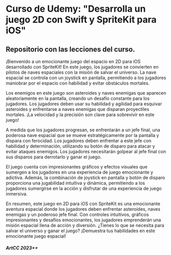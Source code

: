 # Curso de Udemy: "Desarrolla un juego 2D con Swift y SpriteKit para iOS"

## Repositorio con las lecciones del curso.

¡Bienvenido a un emocionante juego del espacio en 2D para iOS desarrollado con SpriteKit! En este juego, los jugadores se convierten en pilotos de naves espaciales con la misión de salvar el universo. La nave espacial se controla con un joystick en pantalla, permitiendo a los jugadores maniobrar por el espacio con habilidad y evitar obstáculos mortales.

Los enemigos en este juego son asteroides y naves enemigas que aparecen aleatoriamente en la pantalla, creando un desafío constante para los jugadores. Los jugadores deben usar su habilidad y agilidad para esquivar asteroides y enfrentarse a naves enemigas que disparan proyectiles mortales. ¡La velocidad y la precisión son clave para sobrevivir en este juego!

A medida que los jugadores progresan, se enfrentarán a un jefe final, una poderosa nave espacial que se mueve estratégicamente por la pantalla y dispara con ferocidad. Los jugadores deben enfrentar a este jefe con habilidad y determinación, utilizando su botón de disparo para atacar y evitar ataques enemigos. Los jugadores necesitarán golpear al jefe final con sus disparos para derrotarlo y ganar el juego.

El juego cuenta con impresionantes gráficos y efectos visuales que sumergen a los jugadores en una experiencia de juego emocionante y adictiva. Además, la combinación de joystick en pantalla y botón de disparo proporciona una jugabilidad intuitiva y dinámica, permitiendo a los jugadores sumergirse en la acción y disfrutar de una experiencia de juego inmersiva.

En resumen, este juego en 2D para iOS con SpriteKit es una emocionante aventura espacial donde los jugadores deben enfrentar asteroides, naves enemigas y un poderoso jefe final. Con controles intuitivos, gráficos impresionantes y desafíos emocionantes, los jugadores emprenderán una misión espacial llena de acción y diversión. ¿Tienes lo que se necesita para salvar el universo y ganar el juego? ¡Demuestra tus habilidades en este emocionante juego espacial!

##### ArtCC 2023++
